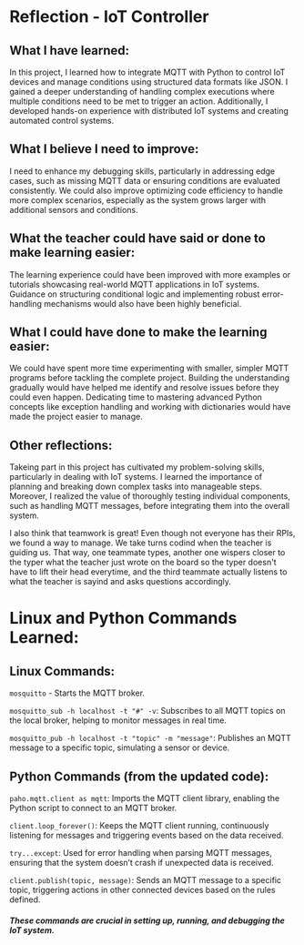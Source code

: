 # Reflection - IoT Controller

## What I have learned: 

In this project, I learned how to integrate MQTT with Python to control IoT devices and manage conditions using structured data formats like JSON. I gained a deeper understanding of handling complex executions where multiple conditions need to be met to trigger an action. Additionally, I developed hands-on experience with distributed IoT systems and creating automated control systems.

## What I believe I need to improve: 

I need to enhance my debugging skills, particularly in addressing edge cases, such as missing MQTT data or ensuring conditions are evaluated consistently. We could also improve optimizing code efficiency to handle more complex scenarios, especially as the system grows larger with additional sensors and conditions.

## What the teacher could have said or done to make learning easier: 

The learning experience could have been improved with more examples or tutorials showcasing real-world MQTT applications in IoT systems. Guidance on structuring conditional logic and implementing robust error-handling mechanisms would also have been highly beneficial.

## What I could have done to make the learning easier: 

We could have spent more time experimenting with smaller, simpler MQTT programs before tackling the complete project. Building the understanding gradually would have helped me identify and resolve issues before they could even happen. Dedicating time to mastering advanced Python concepts like exception handling and working with dictionaries would have made the project easier to manage.

## Other reflections: 

Takeing part in this project has cultivated my problem-solving skills, particularly in dealing with IoT systems. I learned the importance of planning and breaking down complex tasks into manageable steps. Moreover, I realized the value of thoroughly testing individual components, such as handling MQTT messages, before integrating them into the overall system.

I also think that teamwork is great! Even though not everyone has their RPIs, we found a way to manage. We take turns codind when the teacher is guiding us. That way, one teammate types, another one wispers closer to the typer what the teacher just wrote on the board so the typer doesn't have to lift their head everytime, and the third teammate actually listens to what the teacher is sayind and asks questions accordingly.

# Linux and Python Commands Learned:

## Linux Commands:
`mosquitto` - Starts the MQTT broker.

`mosquitto_sub -h localhost -t "#" -v`: Subscribes to all MQTT topics on the local broker, helping to monitor messages in real time.

`mosquitto_pub -h localhost -t "topic" -m "message"`: Publishes an MQTT message to a specific topic, simulating a sensor or device.

## Python Commands (from the updated code):

`paho.mqtt.client as mqtt`: Imports the MQTT client library, enabling the Python script to connect to an MQTT broker.

`client.loop_forever()`: Keeps the MQTT client running, continuously listening for messages and triggering events based on the data received.

`try...except`: Used for error handling when parsing MQTT messages, ensuring that the system doesn’t crash if unexpected data is received.

`client.publish(topic, message)`: Sends an MQTT message to a specific topic, triggering actions in other connected devices based on the rules defined.

##### These commands are crucial in setting up, running, and debugging the IoT system.

